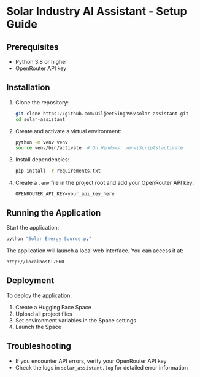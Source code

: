 # Solar Industry AI Assistant - Setup Guide

## Prerequisites
- Python 3.8 or higher
- OpenRouter API key

## Installation

1. Clone the repository:
   ```bash
   git clone https://github.com/DiljeetSingh99/solar-assistant.git
   cd solar-assistant
   ```

2. Create and activate a virtual environment:
   ```bash
   python -m venv venv
   source venv/bin/activate  # On Windows: venv\Scripts\activate
   ```

3. Install dependencies:
   ```bash
   pip install -r requirements.txt
   ```

4. Create a `.env` file in the project root and add your OpenRouter API key:
   ```
   OPENROUTER_API_KEY=your_api_key_here
   ```

## Running the Application

Start the application:
```bash
python "Solar Energy Source.py"
```

The application will launch a local web interface. You can access it at:
```
http://localhost:7860
```

## Deployment

To deploy the application:
1. Create a Hugging Face Space
2. Upload all project files
3. Set environment variables in the Space settings
4. Launch the Space

## Troubleshooting

- If you encounter API errors, verify your OpenRouter API key
- Check the logs in `solar_assistant.log` for detailed error information
